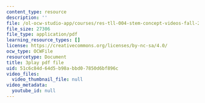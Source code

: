 ```yaml
---
content_type: resource
description: ''
file: /ol-ocw-studio-app/courses/res-tll-004-stem-concept-videos-fall-2013/51c6c84d64d5b98abbd07850d6bf896c_jwfeVqhqEB8.pdf
file_size: 27306
file_type: application/pdf
learning_resource_types: []
license: https://creativecommons.org/licenses/by-nc-sa/4.0/
ocw_type: OCWFile
resourcetype: Document
title: 3play pdf file
uid: 51c6c84d-64d5-b98a-bbd0-7850d6bf896c
video_files:
  video_thumbnail_file: null
video_metadata:
  youtube_id: null
---
```

